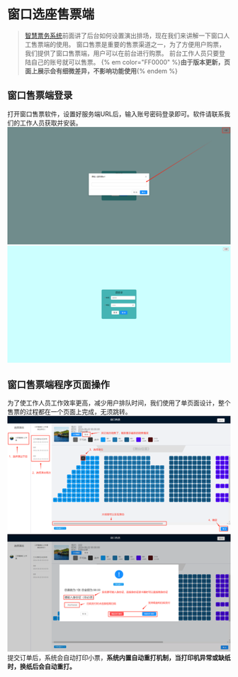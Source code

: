# 窗口选座售票端

> [智慧票务系统](https://www.zl771.cn)前面讲了后台如何设置演出排场，现在我们来讲解一下窗口人工售票端的使用。
窗口售票是重要的售票渠道之一，为了方便用户购票，我们提供了窗口售票端，用户可以在前台进行购票。
前台工作人员只要登陆自己的账号就可以售票。
{% em color="FF0000" %}**由于版本更新，页面上展示会有细微差异，不影响功能使用**{% endem %}

## 窗口售票端登录

打开窗口售票软件，设置好服务端URL后，输入账号密码登录即可。软件请联系我们的工作人员获取并安装。
![窗口售票端登录](./imgs/1722832001588.png)
![1722832035030.png](./imgs/1722832035030.png)

## 窗口售票端程序页面操作

为了使工作人员工作效率更高，减少用户排队时间，我们使用了单页面设计，整个售票的过程都在一个页面上完成，无须跳转。
![窗口售票端登录](./imgs/1722839208718.png)
![窗口售票端登录.png](./imgs/1722839391309.png)
提交订单后，系统会自动打印小票，**系统内置自动重打机制，当打印机异常或缺纸时，换纸后会自动重打。**
